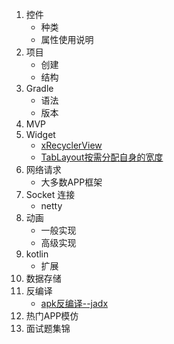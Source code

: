 1. 控件
   - 种类
   - 属性使用说明
2. 项目
   - 创建
   - 结构
3. Gradle
   - 语法
   - 版本
4. MVP
5. Widget
   - [xRecyclerView](widget/xRecyclerView/xRecyclerView.md)
   - [TabLayout按需分配自身的宽度](widget/TabLayout按需分配自身的宽度/TabLayout按需分配自身的宽度.md)
6. 网络请求
   - 大多数APP框架
7. Socket 连接
   - netty
8. 动画
   - 一般实现
   - 高级实现
9. kotlin
   - 扩展
10. 数据存储
11. 反编译
    * [apk反编译--jadx](decompilation/apk反编译--jadx.md)
12. 热门APP模仿
13. 面试题集锦
